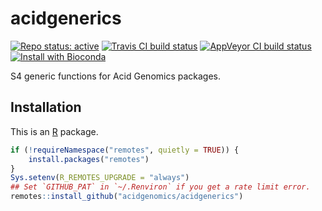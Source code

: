 # acidgenerics

[![Repo status: active](https://www.repostatus.org/badges/latest/active.svg)](https://www.repostatus.org/#active)
[![Travis CI build status](https://travis-ci.com/acidgenomics/acidgenerics.svg?branch=master)](https://travis-ci.com/acidgenomics/acidgenerics)
[![AppVeyor CI build status](https://ci.appveyor.com/api/projects/status/0m28wwtjnbib03jc/branch/master?svg=true)](https://ci.appveyor.com/project/mjsteinbaugh/acidgenerics/branch/master)
[![Install with Bioconda](https://img.shields.io/badge/install%20with-bioconda-brightgreen.svg?style=flat)](http://bioconda.github.io/recipes/r-acidgenerics/README.html)

S4 generic functions for Acid Genomics packages.

## Installation

This is an [R][] package.

```r
if (!requireNamespace("remotes", quietly = TRUE)) {
    install.packages("remotes")
}
Sys.setenv(R_REMOTES_UPGRADE = "always")
## Set `GITHUB_PAT` in `~/.Renviron` if you get a rate limit error.
remotes::install_github("acidgenomics/acidgenerics")
```

[bioconda]: https://bioconda.github.io/
[conda]: https://conda.io/
[r]: https://www.r-project.org/
